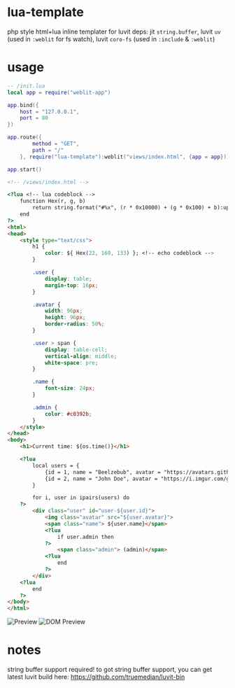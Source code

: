 # lua-template
php style html+lua inline templater for luvit
deps: jit `string.buffer`, luvit `uv` (used in `:weblit` for fs watch), luvit `coro-fs` (used in `:include` & `:weblit`)

# usage
```lua
-- /init.lua
local app = require("weblit-app")

app.bind({
	host = "127.0.0.1",
	port = 80
})

app.route({
		method = "GET",
		path = "/"
	}, require("lua-template"):weblit("views/index.html", {app = app}))

app.start()
```
```html
<!-- /views/index.html -->

<?lua <!-- lua codeblock -->
	function Hex(r, g, b)
		return string.format("#%x", (r * 0x10000) + (g * 0x100) + b):upper()
	end
?>
<html>
<head>
	<style type="text/css">
		h1 {
			color: ${ Hex(22, 160, 133) }; <!-- echo codeblock -->
		}

		.user {
			display: table;
			margin-top: 16px;
		}

		.avatar {
			width: 96px;
			height: 96px;
			border-radius: 50%;
		}

		.user > span {
			display: table-cell;
			vertical-align: middle;
			white-space: pre;
		}

		.name {
			font-size: 24px;
		}

		.admin {
			color: #c0392b;
		}
	</style>
</head>
<body>
	<h1>Current time: ${os.time()}</h1>

	<?lua
		local users = {
			{id = 1, name = "Beelzebub", avatar = "https://avatars.githubusercontent.com/u/34854689", admin = true},
			{id = 2, name = "John Doe", avatar = "https://i.imgur.com/gQMQB7e.jpeg"}
		}

		for i, user in ipairs(users) do
	?>
		<div class="user" id="user-${user.id}">
			<img class="avatar" src="${user.avatar}">
			<span class="name"> ${user.name}</span>
			<?lua
				if user.admin then
			?>
				<span class="admin"> (admin)</span>
			<?lua
				end
			?>
		</div>
	<?lua
		end
	?>
</body>
</html>
```
![Preview](https://user-images.githubusercontent.com/34854689/221614096-5cbb3d1c-e70a-46d3-81a8-76e48e1fa1a7.png)
![DOM Preview](https://user-images.githubusercontent.com/34854689/221614401-37bcf860-554f-466c-a7a0-abf5d3da3407.png)

# notes
string buffer support required! 
to got string buffer support, you can get latest luvit build here: https://github.com/truemedian/luvit-bin